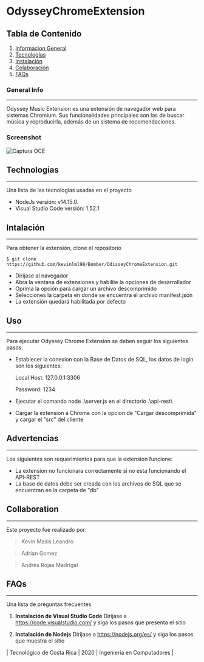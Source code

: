 # OdysseyChromeExtension

## Tabla de Contenido
1. [Informacion General](#general-info)
2. [Tecnologías](#technologias)
3. [Instalación](#Intalación)
4. [Colaboración](#collaboration)
5. [FAQs](#faqs)
### General Info
***
Odyssey Music Extension es una extensión de navegador web para sistemas Chromium. Sus funcionalidades principales son las de buscar música y reproducirla, además de un sistema de recomendaciones. 

### Screenshot
![Captura OCE](https://github.com/kevinlml98/OdisseyChromeExtension/blob/main/Images/Captura.jpg)
## Technologias
***
Una lista de las tecnologías usadas en el proyecto
* NodeJs versión: v14.15.0.
* Visual Studio Code versión: 1.52.1

## Intalación
***
Para obtener la extensión, clone el repositorio
```
$ git clone https://github.com/kevinlml98/Bomber/OdisseyChromeExtension.git
```
* Dirijase al navegador
* Abra la ventana de extensiones y habilite la opciones de desarrollador
* Oprima la opción para cargar un archivo descomprimido
* Selecciones la carpeta en donde se encuentra el archivo manifest.json
* La extensión quedará habilitada por defecto

## Uso
***
Para ejecutar Odyssey Chrome Extension se deben seguir los siguientes pasos:
* Establecer la conexion con la Base de Datos de SQL, los datos de login son los siguientes:

  Local Host: 127.0.0.1:3306
  
  Password: 1234

* Ejecutar el comando node .\server.js en el directorio .\api-rest\
* Cargar la extension a Chrome con la opcion de "Cargar descomprimida" y cargar el "src" del cliente

## Advertencias
***
Los siguientes son requerimientos para que la extension funcione:

* La extension no funcionara correctamente si no esta funcionando el API-REST
* La base de datos debe ser creada con los archivos de SQL que se encuentran en la carpeta de "db"

## Collaboration
***
Este proyecto fue realizado por:
> Kevin Masis Leandro

> Adrian Gomez

> Andrés Rojas Madrigal

## FAQs
***
Una lista de preguntas frecuentes
1. **Instalación de Visual Studio Code**
Dirijase a https://code.visualstudio.com/ y siga los pasos que presenta el sitio

2. __Instalación de Nodejs__ 
Dirijase a https://nodejs.org/es/ y siga los pasos que muestra el sitio

| Tecnológico de Costa Rica | 2020 | Ingeniería en Computadores |
